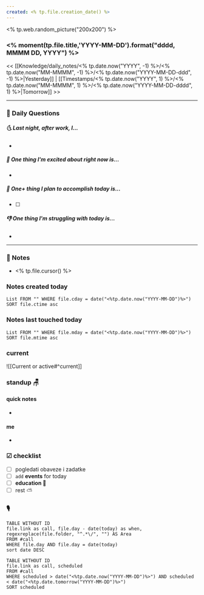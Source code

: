 ```yaml
---
created: <% tp.file.creation_date() %>
---
```

<% tp.web.random_picture("200x200") %>
### <% moment(tp.file.title,'YYYY-MM-DD').format("dddd, MMMM DD, YYYY") %>

<< [[Knowledge/daily_notes/<% tp.date.now("YYYY", -1) %>/<% tp.date.now("MM-MMMM", -1) %>/<% tp.date.now("YYYY-MM-DD-ddd", -1) %>|Yesterday]] | [[Timestamps/<% tp.date.now("YYYY", 1) %>/<% tp.date.now("MM-MMMM", 1) %>/<% tp.date.now("YYYY-MM-DD-dddd", 1) %>|Tomorrow]] >>

___
### 📅 Daily Questions
##### 🌜 **Last night, after work, I...**
- 

##### 🙌 **One thing I'm excited about right now is...**
- 

##### 🚀 **One+ thing I plan to accomplish today is...**
- [ ] 

##### 👎 **One thing I'm struggling with today is...**
- 

---
### 📝 Notes
- <% tp.file.cursor() %>

### Notes created today
```dataview
List FROM "" WHERE file.cday = date("<%tp.date.now("YYYY-MM-DD")%>") SORT file.ctime asc
```

### Notes last touched today
```dataview
List FROM "" WHERE file.mday = date("<%tp.date.now("YYYY-MM-DD")%>") SORT file.mtime asc
`````
### **current**
![[Current or active#^current]]

### **standup** 🪑

#### quick notes
- 
#### me 
- 

### ☑ checklist
- [ ] pogledati  obaveze i zadatke
- [ ] `add` **events** for today
- [ ] **education 🎒**
- [ ] rest ⛅ 

### 🎙

```dataview
TABLE WITHOUT ID
file.link as call, file.day - date(today) as when, regexreplace(file.folder, "^.*\/", "") AS Area
FROM #call
WHERE file.day AND file.day = date(today)
sort date DESC
```

```dataview
TABLE WITHOUT ID
file.link as call, scheduled
FROM #call
WHERE scheduled > date("<%tp.date.now("YYYY-MM-DD")%>") AND scheduled < date("<%tp.date.tomorrow("YYYY-MM-DD")%>")
SORT scheduled
```
